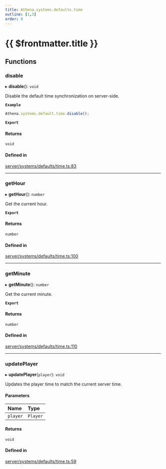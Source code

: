 ```yaml
---
title: Athena.systems.defaults.time
outline: [1,3]
order: 0
---
```


# {{ $frontmatter.title }}


## Functions

### disable

▸ **disable**(): `void`

Disable the default time synchronization on server-side.

**`Example`**

```ts
Athena.systems.default.time.disable();
```

**`Export`**

#### Returns

`void`

#### Defined in

[server/systems/defaults/time.ts:83](https://github.com/Stuyk/altv-athena/blob/ae8402672/src/core/server/systems/defaults/time.ts#L83)

___

### getHour

▸ **getHour**(): `number`

Get the current hour.

**`Export`**

#### Returns

`number`

#### Defined in

[server/systems/defaults/time.ts:100](https://github.com/Stuyk/altv-athena/blob/ae8402672/src/core/server/systems/defaults/time.ts#L100)

___

### getMinute

▸ **getMinute**(): `number`

Get the current minute.

**`Export`**

#### Returns

`number`

#### Defined in

[server/systems/defaults/time.ts:110](https://github.com/Stuyk/altv-athena/blob/ae8402672/src/core/server/systems/defaults/time.ts#L110)

___

### updatePlayer

▸ **updatePlayer**(`player`): `void`

Updates the player time to match the current server time.

#### Parameters

| Name | Type |
| :------ | :------ |
| `player` | `Player` |

#### Returns

`void`

#### Defined in

[server/systems/defaults/time.ts:59](https://github.com/Stuyk/altv-athena/blob/ae8402672/src/core/server/systems/defaults/time.ts#L59)
